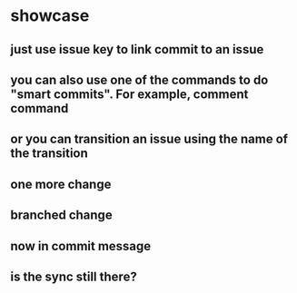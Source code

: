# showcase
## just use issue key to link commit to an issue
## you can also use one of the commands to do "smart commits". For example, comment command
## or you can transition an issue using the name of the transition
## one more change

## branched change
## now in commit message
## is the sync still there?

